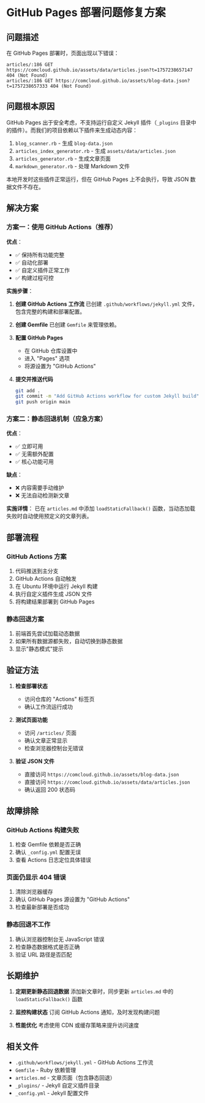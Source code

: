 # GitHub Pages 部署问题修复方案

## 问题描述

在 GitHub Pages 部署时，页面出现以下错误：
```
articles/:186 GET https://comcloud.github.io/assets/data/articles.json?t=1757238657147 404 (Not Found)
articles/:186 GET https://comcloud.github.io/assets/blog-data.json?t=1757238657333 404 (Not Found)
```

## 问题根本原因

GitHub Pages 出于安全考虑，不支持运行自定义 Jekyll 插件（`_plugins` 目录中的插件）。而我们的项目依赖以下插件来生成动态内容：

1. `blog_scanner.rb` - 生成 `blog-data.json`
2. `articles_index_generator.rb` - 生成 `assets/data/articles.json`  
3. `articles_generator.rb` - 生成文章页面
4. `markdown_generator.rb` - 处理 Markdown 文件

本地开发时这些插件正常运行，但在 GitHub Pages 上不会执行，导致 JSON 数据文件不存在。

## 解决方案

### 方案一：使用 GitHub Actions（推荐）

**优点**：
- ✅ 保持所有功能完整
- ✅ 自动化部署
- ✅ 自定义插件正常工作
- ✅ 构建过程可控

**实施步骤**：

1. **创建 GitHub Actions 工作流**
   已创建 `.github/workflows/jekyll.yml` 文件，包含完整的构建和部署配置。

2. **创建 Gemfile**
   已创建 `Gemfile` 来管理依赖。

3. **配置 GitHub Pages**
   - 在 GitHub 仓库设置中
   - 进入 "Pages" 选项
   - 将源设置为 "GitHub Actions"

4. **提交并推送代码**
   ```bash
   git add .
   git commit -m "Add GitHub Actions workflow for custom Jekyll build"
   git push origin main
   ```

### 方案二：静态回退机制（应急方案）

**优点**：
- ✅ 立即可用
- ✅ 无需额外配置  
- ✅ 核心功能可用

**缺点**：
- ❌ 内容需要手动维护
- ❌ 无法自动检测新文章

**实施详情**：
已在 `articles.md` 中添加 `loadStaticFallback()` 函数，当动态加载失败时自动使用预定义的文章列表。

## 部署流程

### GitHub Actions 方案
1. 代码推送到主分支
2. GitHub Actions 自动触发
3. 在 Ubuntu 环境中运行 Jekyll 构建
4. 执行自定义插件生成 JSON 文件
5. 将构建结果部署到 GitHub Pages

### 静态回退方案
1. 前端首先尝试加载动态数据
2. 如果所有数据源都失败，自动切换到静态数据
3. 显示"静态模式"提示

## 验证方法

1. **检查部署状态**
   - 访问仓库的 "Actions" 标签页
   - 确认工作流运行成功

2. **测试页面功能**
   - 访问 `/articles/` 页面
   - 确认文章正常显示
   - 检查浏览器控制台无错误

3. **验证 JSON 文件**
   - 直接访问 `https://comcloud.github.io/assets/blog-data.json`
   - 直接访问 `https://comcloud.github.io/assets/data/articles.json`
   - 确认返回 200 状态码

## 故障排除

### GitHub Actions 构建失败
1. 检查 Gemfile 依赖是否正确
2. 确认 `_config.yml` 配置无误
3. 查看 Actions 日志定位具体错误

### 页面仍显示 404 错误
1. 清除浏览器缓存
2. 确认 GitHub Pages 源设置为 "GitHub Actions"
3. 检查最新部署是否成功

### 静态回退不工作
1. 确认浏览器控制台无 JavaScript 错误
2. 检查静态数据格式是否正确
3. 验证 URL 路径是否匹配

## 长期维护

1. **定期更新静态回退数据**
   添加新文章时，同步更新 `articles.md` 中的 `loadStaticFallback()` 函数

2. **监控构建状态**
   订阅 GitHub Actions 通知，及时发现构建问题

3. **性能优化**
   考虑使用 CDN 或缓存策略来提升访问速度

## 相关文件

- `.github/workflows/jekyll.yml` - GitHub Actions 工作流
- `Gemfile` - Ruby 依赖管理
- `articles.md` - 文章页面（包含静态回退）
- `_plugins/` - Jekyll 自定义插件目录
- `_config.yml` - Jekyll 配置文件